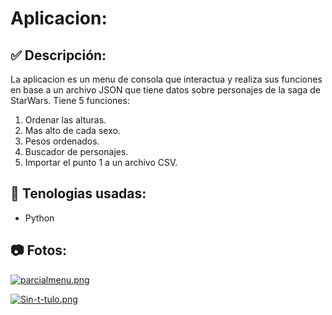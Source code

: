 # Aplicacion: 

## :white_check_mark: Descripción:
La aplicacion es un menu de consola que interactua y realiza sus funciones en base a un archivo JSON que tiene datos sobre personajes de la saga de StarWars. 
Tiene 5 funciones:
1.  Ordenar las alturas.
2.  Mas alto de cada sexo.
3. Pesos ordenados.
4. Buscador de personajes.
5. Importar el punto 1 a un archivo CSV.

## :rocket: Tenologias usadas:
- Python

## :camera: Fotos:
[![parcialmenu.png](https://i.postimg.cc/wMVwM4FX/parcialmenu.png)](https://postimg.cc/bSZxFT7r)

[![Sin-t-tulo.png](https://i.postimg.cc/vH6BR18v/Sin-t-tulo.png)](https://postimg.cc/kBq9KgbV)
